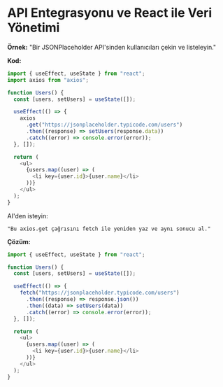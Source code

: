 # API Entegrasyonu ve React ile Veri Yönetimi

**Örnek:**
"Bir JSONPlaceholder API'sinden kullanıcıları çekin ve listeleyin."

**Kod:**

```javascript
import { useEffect, useState } from "react";
import axios from "axios";

function Users() {
  const [users, setUsers] = useState([]);

  useEffect(() => {
    axios
      .get("https://jsonplaceholder.typicode.com/users")
      .then((response) => setUsers(response.data))
      .catch((error) => console.error(error));
  }, []);

  return (
    <ul>
      {users.map((user) => (
        <li key={user.id}>{user.name}</li>
      ))}
    </ul>
  );
}
```

AI'den isteyin:

```
"Bu axios.get çağrısını fetch ile yeniden yaz ve aynı sonucu al."
```

**Çözüm:**

```javascript
import { useEffect, useState } from "react";

function Users() {
  const [users, setUsers] = useState([]);

  useEffect(() => {
    fetch("https://jsonplaceholder.typicode.com/users")
      .then((response) => response.json())
      .then((data) => setUsers(data))
      .catch((error) => console.error(error));
  }, []);

  return (
    <ul>
      {users.map((user) => (
        <li key={user.id}>{user.name}</li>
      ))}
    </ul>
  );
}
```
